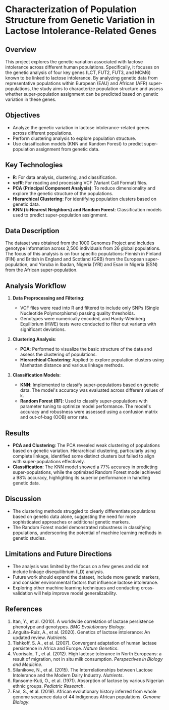 # Characterization of Population Structure from Genetic Variation in Lactose Intolerance-Related Genes

## Overview

This project explores the genetic variation associated with lactose intolerance across different human populations. Specifically, it focuses on the genetic analysis of four key genes (LCT, FUT2, FUT3, and MCM6) known to be linked to lactose intolerance. By analyzing genetic data from representative populations within European (EAU) and African (AFR) super-populations, the study aims to characterize population structure and assess whether super-population assignment can be predicted based on genetic variation in these genes.

## Objectives

- Analyze the genetic variation in lactose intolerance-related genes across different populations.
- Perform clustering analysis to explore population structure.
- Use classification models (KNN and Random Forest) to predict super-population assignment from genetic data.

## Key Technologies

- **R**: For data analysis, clustering, and classification.
- **vcfR**: For reading and processing VCF (Variant Call Format) files.
- **PCA (Principal Component Analysis)**: To reduce dimensionality and explore the genetic structure of the populations.
- **Hierarchical Clustering**: For identifying population clusters based on genetic data.
- **KNN (k-Nearest Neighbors) and Random Forest**: Classification models used to predict super-population assignment.

## Data Description

The dataset was obtained from the 1000 Genomes Project and includes genotype information across 2,500 individuals from 26 global populations. The focus of this analysis is on four specific populations: Finnish in Finland (FIN) and British in England and Scotland (GRB) from the European super-population, and Yoruba in Ibadan, Nigeria (YRI) and Esan in Nigeria (ESN) from the African super-population.

## Analysis Workflow

1. **Data Preprocessing and Filtering**:
   - VCF files were read into R and filtered to include only SNPs (Single Nucleotide Polymorphisms) passing quality thresholds.
   - Genotypes were numerically encoded, and Hardy-Weinberg Equilibrium (HWE) tests were conducted to filter out variants with significant deviations.

2. **Clustering Analysis**:
   - **PCA**: Performed to visualize the basic structure of the data and assess the clustering of populations.
   - **Hierarchical Clustering**: Applied to explore population clusters using Manhattan distance and various linkage methods.

3. **Classification Models**:
   - **KNN**: Implemented to classify super-populations based on genetic data. The model's accuracy was evaluated across different values of k.
   - **Random Forest (RF)**: Used to classify super-populations with parameter tuning to optimize model performance. The model's accuracy and robustness were assessed using a confusion matrix and out-of-bag (OOB) error rate.

## Results

- **PCA and Clustering**: The PCA revealed weak clustering of populations based on genetic variation. Hierarchical clustering, particularly using complete linkage, identified some distinct clusters but failed to align with super-populations effectively.
- **Classification**: The KNN model showed a 77% accuracy in predicting super-populations, while the optimized Random Forest model achieved a 98% accuracy, highlighting its superior performance in handling genetic data.

## Discussion

- The clustering methods struggled to clearly differentiate populations based on genetic data alone, suggesting the need for more sophisticated approaches or additional genetic markers.
- The Random Forest model demonstrated robustness in classifying populations, underscoring the potential of machine learning methods in genetic studies.

## Limitations and Future Directions

- The analysis was limited by the focus on a few genes and did not include linkage disequilibrium (LD) analysis.
- Future work should expand the dataset, include more genetic markers, and consider environmental factors that influence lactose intolerance.
- Exploring other machine learning techniques and conducting cross-validation will help improve model generalizability.

## References

1. Itan, Y., et al. (2010). A worldwide correlation of lactase persistence phenotype and genotypes. *BMC Evolutionary Biology*.
2. Anguita-Ruiz, A., et al. (2020). Genetics of lactose intolerance: An updated review. *Nutrients*.
3. Tishkoff, S. A., et al. (2007). Convergent adaptation of human lactase persistence in Africa and Europe. *Nature Genetics*.
4. Vuorisalo, T., et al. (2012). High lactose tolerance in North Europeans: a result of migration, not in situ milk consumption. *Perspectives in Biology and Medicine*.
5. Silanikove, N., et al. (2015). The Interrelationships between Lactose Intolerance and the Modern Dairy Industry. *Nutrients*.
6. Ransome-Kuti, O., et al. (1971). Absorption of lactose by various Nigerian ethnic groups. *Pediatric Research*.
7. Fan, S., et al. (2019). African evolutionary history inferred from whole genome sequence data of 44 indigenous African populations. *Genome Biology*.

